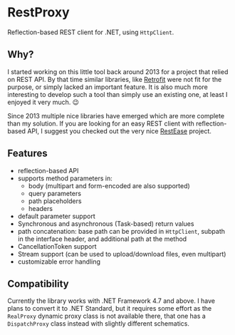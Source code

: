 # RestProxy
Reflection-based REST client for .NET, using `HttpClient`.

## Why?

I started working on this little tool back around 2013 for a project that relied on REST API. 
By that time similar libraries, like [Retrofit](http://square.github.io/retrofit) were not
fit for the purpose, or simply lacked an important feature.
It is also much more interesting to develop such a tool than simply use an existing one,
at least I enjoyed it very much. :wink:

Since 2013 multiple nice libraries have emerged which are more complete than my solution. 
If you are looking for an easy REST client with reflection-based API, I suggest you
checked out the very nice [RestEase](https://github.com/canton7/RestEase) project.

## Features

* reflection-based API
* supports method parameters in:
  * body (multipart and form-encoded are also supported)
  * query parameters
  * path placeholders
  * headers
* default parameter support
* Synchronous and asynchronous (Task-based) return values
* path concatenation: base path can be provided in `HttpClient`, subpath in the interface header, and additional path at the method
* CancellationToken support
* Stream support (can be used to upload/download files, even multipart)
* customizable error handling

## Compatibility

Currently the library works with .NET Framework 4.7 and above. I have plans to convert
it to .NET Standard, but it requires some effort as the `RealProxy` dynamic proxy class
is not available there, that one has a `DispatchProxy` class instead with 
slightly different schematics.